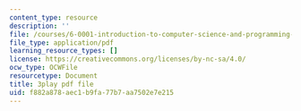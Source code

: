 ```yaml
---
content_type: resource
description: ''
file: /courses/6-0001-introduction-to-computer-science-and-programming-in-python-fall-2016/f882a878aec1b9fa77b7aa7502e7e215_-jjUoTiaSHw.pdf
file_type: application/pdf
learning_resource_types: []
license: https://creativecommons.org/licenses/by-nc-sa/4.0/
ocw_type: OCWFile
resourcetype: Document
title: 3play pdf file
uid: f882a878-aec1-b9fa-77b7-aa7502e7e215
---
```

